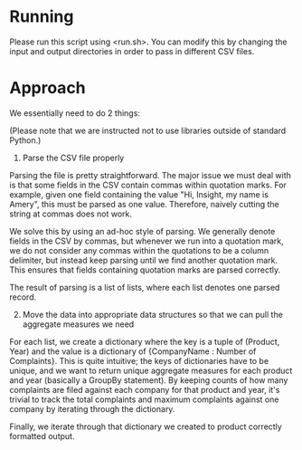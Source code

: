# Running

Please run this script using <run.sh>. You can modify this by changing the input and output directories in order to pass in different CSV files.

# Approach

We essentially need to do 2 things:

(Please note that we are instructed not to use libraries outside of standard Python.)

1. Parse the CSV file properly

Parsing the file is pretty straightforward. The major issue we must deal with is that some fields in the CSV contain commas within quotation marks. For example, given one field containing the value "Hi, Insight, my name is Amery", this must be parsed as one value. Therefore, naively cutting the string at commas does not work.

We solve this by using an ad-hoc style of parsing. We generally denote fields in the CSV by commas, but whenever we run into a quotation mark, we do not consider any commas within the quotations to be a column delimiter, but instead keep parsing until we find another quotation mark. This ensures that fields containing quotation marks are parsed correctly.

The result of parsing is a list of lists, where each list denotes one parsed record. 

2. Move the data into appropriate data structures so that we can pull the aggregate measures we need

For each list, we create a dictionary where the key is a tuple of (Product, Year) and the value is a dictionary of {CompanyName : Number of Complaints}. This is quite intuitive; the keys of dictionaries have to be unique, and we want to return unique aggregate measures for each product and year (basically a GroupBy statement). By keeping counts of how many complaints are filed against each company for that product and year, it's trivial to track the total complaints and maximum complaints against one company by iterating through the dictionary.

Finally, we iterate through that dictionary we created to product correctly formatted output.